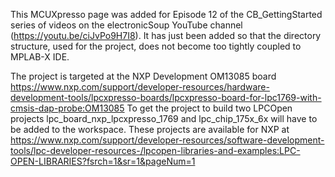 This MCUXpresso page was added for Episode 12 of the CB_GettingStarted
series of videos on the electronicSoup YouTube channel
(https://youtu.be/ciJvPo9H7I8). It has just been added so that the
directory structure, used for the project, does not become too tightly
coupled to MPLAB-X IDE.

The project is targeted at the NXP Development OM13085 board
https://www.nxp.com/support/developer-resources/hardware-development-tools/lpcxpresso-boards/lpcxpresso-board-for-lpc1769-with-cmsis-dap-probe:OM13085
To get the project to build two LPCOpen projects
lpc_board_nxp_lpcxpresso_1769 and lpc_chip_175x_6x will have to be
added to the workspace. These projects are available for NXP at
https://www.nxp.com/support/developer-resources/software-development-tools/lpc-developer-resources-/lpcopen-libraries-and-examples:LPC-OPEN-LIBRARIES?fsrch=1&sr=1&pageNum=1
